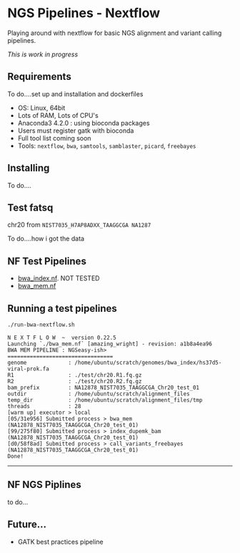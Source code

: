 # NGS Pipelines - Nextflow

Playing around with nextflow for basic NGS alignment and variant calling pipelines.

*This is work in progress*

## Requirements

To do....set up and installation and dockerfiles

- OS: Linux, 64bit
- Lots of RAM, Lots of CPU's
- Anaconda3 4.2.0 : using bioconda packages  
- Users must register gatk with bioconda  
- Full tool list coming soon
- Tools: `nextflow`, `bwa`, `samtools`, `samblaster`, `picard`, `freebayes`  

## Installing

To do....

## Test fatsq

chr20 from `NIST7035_H7AP8ADXX_TAAGGCGA NA1287`

To do....how i got the data

## NF Test Pipelines

- [bwa_index.nf](https://github.com/snewhouse/ngs_nextflow/blob/master/bwa_index.nf). NOT TESTED  
- [bwa_mem.nf](https://github.com/snewhouse/ngs_nextflow/blob/master/bwa_mem.nf)  

## Running a test pipelines

```bash
./run-bwa-nextflow.sh
```

```
N E X T F L O W  ~  version 0.22.5
Launching `./bwa_mem.nf` [amazing_wright] - revision: a1b8a4ea96
BWA MEM PIPELINE : NGSeasy-ish>
=================================
genome             : /home/ubuntu/scratch/genomes/bwa_index/hs37d5-viral-prok.fa
R1                 : ./test/chr20.R1.fq.gz
R2                 : ./test/chr20.R2.fq.gz
bam_prefix         : NA12878_NIST7035_TAAGGCGA_Chr20_test_01
outdir             : /home/ubuntu/scratch/alignment_files
temp_dir           : /home/ubuntu/scratch/alignment_files/tmp
threads            : 28
[warm up] executor > local
[05/31e956] Submitted process > bwa_mem (NA12878_NIST7035_TAAGGCGA_Chr20_test_01)
[99/275f80] Submitted process > index_dupemk_bam (NA12878_NIST7035_TAAGGCGA_Chr20_test_01)
[d0/58f8ad] Submitted process > call_variants_freebayes (NA12878_NIST7035_TAAGGCGA_Chr20_test_01)
Done!
```

****

## NF NGS Piplines
to do...

## Future...

- GATK best practices pipeline
